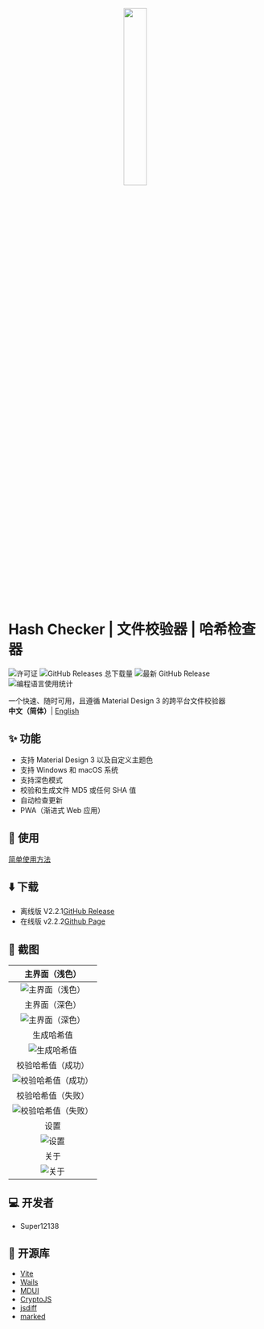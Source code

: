 <p align="center">
    <img src="https://cdn.jsdelivr.net/gh/Super12138/Hash-Checker@fd35e8a/build/appicon.svg" width="30%">
</p>

# Hash Checker | 文件校验器 | 哈希检查器
![许可证](https://img.shields.io/github/license/Super12138/Hash-Checker?style=flat-square)
![GitHub Releases 总下载量](https://img.shields.io/github/downloads/Super12138/Hash-Checker/total?style=flat-square)
![最新 GitHub Release](https://img.shields.io/github/v/release/Super12138/Hash-Checker?style=flat-square)
![编程语言使用统计](https://img.shields.io/github/languages/count/Super12138/Hash-Checker?style=flat-square)

一个快速、随时可用，且遵循 Material Design 3 的跨平台文件校验器
<br>
<strong>中文（简体）</strong>| [English](README_EN.md)

## ✨ 功能
- 支持 Material Design 3 以及自定义主题色
- 支持 Windows 和 macOS 系统
- 支持深色模式
- 校验和生成文件 MD5 或任何 SHA 值
- 自动检查更新
- PWA（渐进式 Web 应用）

## 📒 使用
[简单使用方法](https://super12138.github.io/hschecker/use.html)

## ⬇️ 下载
- 离线版 V2.2.1[GitHub Release](https://github.com/Super12138/Hash-Checker/releases) 
- 在线版 v2.2.2[Github Page](https://super12138.github.io/Hash-Checker/)

## 📸 截图
|主界面（浅色）|
|:----------------------------------------------------------:|
|![主界面（浅色）](https://s2.loli.net/2024/10/25/rF6tqainNAcDvIk.png)|
|主界面（深色）|
|![主界面（深色）](https://s2.loli.net/2024/10/25/uNl58FGETgfKUXm.png)|
|生成哈希值|
|![生成哈希值](https://s2.loli.net/2024/10/25/PGMvEINligBXVU7.png)|
|校验哈希值（成功）|
|![校验哈希值（成功）](https://s2.loli.net/2024/10/25/JuqDTbxnCzNdojp.png)|
|校验哈希值（失败）|
|![校验哈希值（失败）](https://s2.loli.net/2024/10/25/wdT24e6V8XHBIvc.png)|
|设置|
|![设置](https://s2.loli.net/2024/10/25/vsPNTWAnEIakq1z.png)|
|关于|
|![关于](https://s2.loli.net/2024/10/25/aXfqTlFtBnevDrQ.png)|

## 💻 开发者
- Super12138

## 🚀 开源库
- [Vite](https://github.com/vitejs/vite)
- [Wails](https://github.com/wailsapp/wails)
- [MDUI](https://github.com/zdhxiong/mdui)
- [CryptoJS](https://github.com/brix/crypto-js)
- [jsdiff](https://github.com/kpdecker/jsdiff)
- [marked](https://github.com/markedjs/marked)
